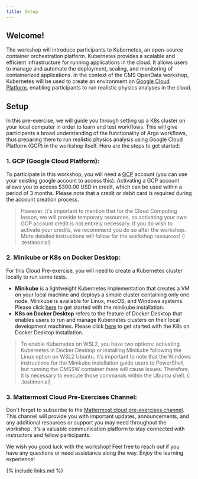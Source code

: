 ```yaml
---
title: Setup
---
```

## Welcome!
The workshop will introduce participants to Kubernetes, an open-source container orchestration platform. Kubernetes provides a scalable and efficient infrastructure for running applications in the cloud. It allows users to manage and automate the deployment, scaling, and monitoring of containerized applications. In the context of the CMS OpenData workshop, Kubernetes will be used to create an environment on [Google Cloud Platform](https://cloud.google.com), enabling participants to run realistic physics analyses in the cloud.

## Setup
In this pre-exercise, we will guide you through setting up a K8s cluster on your local computer in order to learn and test workflows. This will give participants a broad understanding of the functionality of Argo workflows, thus preparing them to run realistic physics analysis using Google Cloud Platform (GCP) in the workshop itself. Here are the steps to get started:

### 1. GCP (Google Cloud Platform):
To participate in this workshop, you will need a [GCP](https://cloud.google.com) account (you can use your existing google account to access this). Activating a GCP account allows you to access $300.00 USD in credit, which can be used within a period of 3 months. Please note that a credit or debit card is required during the account creation process. 
<br/>

> However, it's important to mention that for the Cloud Computing lesson, we will provide temporary resources, so activating your own GCP account credit is not entirely necessary. If you do wish to activate your credits, we recommend you do so after the workshop. More detailed instructions will follow for the workshop resources!
{: .testimonial}

### 2. Minikube or K8s on Docker Desktop:
For this Cloud Pre-exercise, you will need to create a Kubernetes cluster locally to run some tests. 

- **Minikube** is a lightweight Kubernetes implementation that creates a VM on your local machine and deploys a simple cluster containing only one node. Minikube is available for Linux, macOS, and Windows systems. Please click [here](https://minikube.sigs.k8s.io/docs/start/) to get started with the minikube installation. 
- **K8s on Docker Desktop** refers to the feature of Docker Desktop that enables users to run and manage Kubernetes clusters on their local development machines. Please click [here](https://docs.docker.com/desktop/kubernetes/) to get started with the K8s on Docker Desktop installation.

>  To enable Kubernetes on WSL2, you have two options: activating Kubernetes in Docker Desktop or installing Minikube following the Linux option on WSL2 Ubuntu. It’s important to note that the Windows instructions for the Minikube installation guide users to PowerShell, but running the CMSSW container there will cause issues. Therefore, it is necessary to execute those commands within the Ubuntu shell.
{: .testimonial}

### 3. Mattermost Cloud Pre-Exercises Channel:
Don't forget to subscribe to the [Mattermost cloud pre-exercises channel](https://mattermost.web.cern.ch/cmsodws2023/channels/cloud-pre-exercise). This channel will provide you with important updates, announcements, and any additional resources or support you may need throughout the workshop. It's a valuable communication platform to stay connected with instructors and fellow participants.

We wish you good luck with the workshop! Feel free to reach out if you have any questions or need assistance along the way. Enjoy the learning experience!

{% include links.md %}
